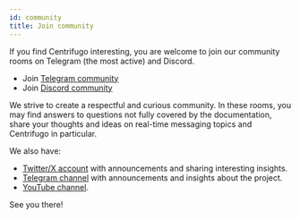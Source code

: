 ```yaml
---
id: community
title: Join community
---
```


If you find Centrifugo interesting, you are welcome to join our community rooms on Telegram (the most active) and Discord.

* Join [Telegram community](https://t.me/en_centrifugalabs)
* Join [Discord community](https://discord.gg/tYgADKx)

We strive to create a respectful and curious community. In these rooms, you may find answers to questions not fully covered by the documentation, share your thoughts and ideas on real-time messaging topics and Centrifugo in particular.

We also have:

* [Twitter/X account](https://x.com/centrifugalabs) with announcements and sharing interesting insights.
* [Telegram channel](https://t.me/centrifugalabs) with announcements and insights about the project.
* [YouTube channel](https://www.youtube.com/channel/UCdQmdbYM5pzqrrRFmt6KA1Q).

See you there!
